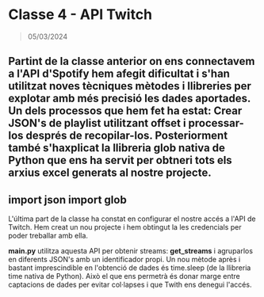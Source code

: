 # Classe 4 - API Twitch

> 05/03/2024

Partint de la classe anterior on ens connectavem a l'API d'Spotify hem afegit dificultat i s'han utilitzat noves tècniques mètodes i llibreries per explotar amb més precisió les dades aportades.
Un dels processos que hem fet ha estat: Crear JSON's de playlist utilitzant **offset** i processar-los després de recopilar-los. Posteriorment també s'haxplicat la llibreria **glob** nativa de Python que ens ha servit per obtneri tots els arxius excel generats al nostre projecte.
--
 import json
 import glob
--

L'última part de la classe ha constat en configurar el nostre accés a l'API de Twitch. Hem creat un nou projecte i hem obtingut la les credencials per poder treballar amb ella. 

__main.py__ utilitza aquesta API per obtenir streams: **get_streams** i agruparlos en diferents JSON's amb un identificador propi. Un nou mètode après i bastant imprescindible en l'obtenció de dades és time.sleep (de la llibreria time nativa de Python). Això el que ens permetrà és donar marge entre captacions de dades per evitar col·lapses i que Twith ens denegui l'accés.
